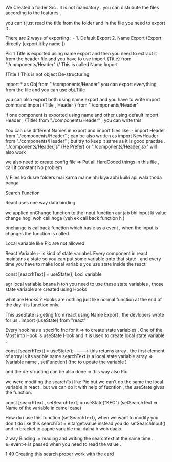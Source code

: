 We Created a folder Src . it is not mandatory .
you can distribute the files according to the features .

you can't just read the title from the folder and in the file you need to export it .

There are 2 ways of exporting : - 1. Default Export
                                  2. Name Export (Export directly (export it by name ))

Pic 1
Title is exported using name export and then you need to extract it from the header file and you have to use 
import {Title} from "./components/Header" // This is called Name Import 


{Title } This is not object De-structuring 

import * as Obj from "./components/Header" 
you can export everything from the file and you can use obj.Title  

you can also export both using name export and you have to write import command 
import {Title , Header } from "./components/Header" 

if one component is exported using name and other using default 
import Header , {Title} from "./components/Header" ; you can write this 

You can use different Names in export and import files like :-
import Header from "./components/Header" ; 
can be also written as import NewHeader from "./components/Header" ; 
but try to keep it same as it is good practise .
"./components/Header.js" (He Prefer) or "./components/Header.jsx" will also work

we also need to create config file => Put all HardCoded things in this file , call it constant No problem 

// Files ko dusre folders mai karna maine nhi kiya abhi kuiki api wala thoda panga 

Search Function 


React uses one way data binding 

we applied onChange function to the input function aur jab bhi input ki value change hogi woh call hoga (yeh ek call back function h )

onchange is callback function which has e as a event , when the input is changes the function is called 

Local variable like Pic  are not allowed 


React Variable :- is kind of state variabel. 
Every component in react maintains a state so you can put some variable onto that state . and every time you have to make local variable you use  state inside the react 

const [seacrhText] = useState(); Locl variable 

agr local variable bnana h toh you need to use these  state variables , those state variable are created using Hooks 

what are Hooks ? 
Hooks are nothing just like normal function at the end of the day it is function only.

This  useState is geting from react  using Name Export , the devlopers wrote for us .
import {useState} from "react"

Every hook has a specific fnc for it => to create state variables .
One of the Most imp Hook is useState Hook and it is used to create local state variable .


const [seacrhText] = useState(); ----> this returns array . the first element of array is its varible name 
searchText is a local state variable 
array => [variable name , setFunction] (fnc to update the variable )

and the de-structing can be also done in this way also Pic 


we were modifing the searchTxt like Pic but we can't do the same the local variable in react .
but we can do it with help of fucntion , the useState gives the function.

const [seacrhText , setSearchText] = useState("KFC") 
(setSearchText => Name of the variable in camel case)


How do i use this function (setSearchText), when we want to modify you don't do like this searchTxt = e.target.value
instead you do setSearchInput() and in bracket jo aapne variable mai dalna h woh daalo.


2 way Binding := reading and writing the searchtext at the same time .
e=event-> is passed when you need to read the value .

1:49 Creating this search proper work with the card 